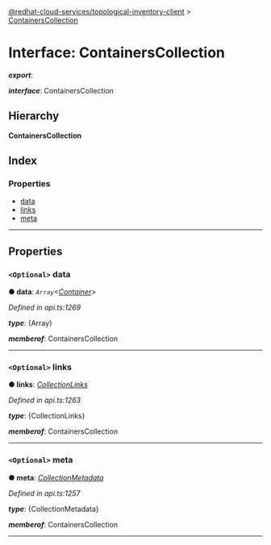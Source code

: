 [@redhat-cloud-services/topological-inventory-client](../README.md) > [ContainersCollection](../interfaces/containerscollection.md)

# Interface: ContainersCollection

*__export__*: 

*__interface__*: ContainersCollection

## Hierarchy

**ContainersCollection**

## Index

### Properties

* [data](containerscollection.md#data)
* [links](containerscollection.md#links)
* [meta](containerscollection.md#meta)

---

## Properties

<a id="data"></a>

### `<Optional>` data

**● data**: *`Array`<[Container](container.md)>*

*Defined in api.ts:1269*

*__type__*: {Array}

*__memberof__*: ContainersCollection

___
<a id="links"></a>

### `<Optional>` links

**● links**: *[CollectionLinks](collectionlinks.md)*

*Defined in api.ts:1263*

*__type__*: {CollectionLinks}

*__memberof__*: ContainersCollection

___
<a id="meta"></a>

### `<Optional>` meta

**● meta**: *[CollectionMetadata](collectionmetadata.md)*

*Defined in api.ts:1257*

*__type__*: {CollectionMetadata}

*__memberof__*: ContainersCollection

___

